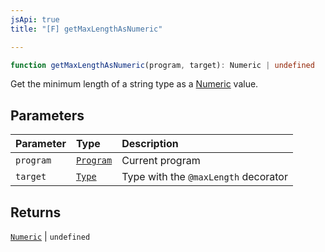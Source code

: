 ```yaml
---
jsApi: true
title: "[F] getMaxLengthAsNumeric"

---
```

```ts
function getMaxLengthAsNumeric(program, target): Numeric | undefined
```

Get the minimum length of a string type as a [Numeric](Numeric.md) value.

## Parameters

| Parameter | Type | Description |
| :------ | :------ | :------ |
| `program` | [`Program`](../interfaces/Program.md) | Current program |
| `target` | [`Type`](../type-aliases/Type.md) | Type with the `@maxLength` decorator |

## Returns

[`Numeric`](../interfaces/Numeric.md) \| `undefined`
